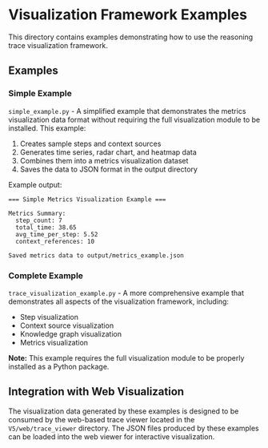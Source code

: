 # Visualization Framework Examples

This directory contains examples demonstrating how to use the reasoning trace visualization framework.

## Examples

### Simple Example

`simple_example.py` - A simplified example that demonstrates the metrics visualization data format without requiring the full visualization module to be installed. This example:

1. Creates sample steps and context sources
2. Generates time series, radar chart, and heatmap data
3. Combines them into a metrics visualization dataset
4. Saves the data to JSON format in the output directory

Example output:
```
=== Simple Metrics Visualization Example ===

Metrics Summary:
  step_count: 7
  total_time: 38.65
  avg_time_per_step: 5.52
  context_references: 10

Saved metrics data to output/metrics_example.json
```

### Complete Example

`trace_visualization_example.py` - A more comprehensive example that demonstrates all aspects of the visualization framework, including:

- Step visualization
- Context source visualization
- Knowledge graph visualization
- Metrics visualization

**Note:** This example requires the full visualization module to be properly installed as a Python package.

## Integration with Web Visualization

The visualization data generated by these examples is designed to be consumed by the web-based trace viewer located in the `V5/web/trace_viewer` directory. The JSON files produced by these examples can be loaded into the web viewer for interactive visualization. 